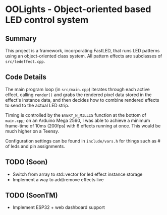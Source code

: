 # OOLights - Object-oriented based LED control system
## Summary
This project is a framework, incorporating FastLED, that runs LED patterns using
an object-oriented class system. All pattern effects are subclasses of `src/ledeffect.cpp`.

## Code Details
The main program loop (in `src/main.cpp`) iterates through each active effect, calling `render()`
and grabs the rendered pixel data stored in the effect's instance data, and then decides how to
combine rendered effects to send to the actual LED strip.


Timing is controlled by the `EVERY_N_MILLIS` function at the bottom of `main.cpp`; on an Arduino Mega 2560,
I was able to achieve a minimum frame-time of 10ms (200fps) with 6 effects running at once.
This would be much higher on a Teensy.


Configuration settings can be found in `include/vars.h` for things such as # of leds and pin assignments.

## TODO (Soon)
- Switch from array to std::vector for led effect instance storage
- Implement a way to add/remove effects live

## TODO (SoonTM)
- Implement ESP32 + web dashboard support
